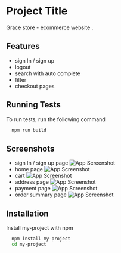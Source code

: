 # Project Title

Grace store - ecommerce website .

## Features

- sign In / sign up
- logout
- search with auto complete
- filter
- checkout pages

## Running Tests

To run tests, run the following command

```bash
  npm run build
```

## Screenshots

- sign In / sign up page
  ![App Screenshot]("./readme/images/signin.png")
- home page
  ![App Screenshot]("./readme/images/home.png")
- cart
  ![App Screenshot]("./readme/images/cart.png")
- address page
  ![App Screenshot]("./readme/images/address-page.png")
- payment page
  ![App Screenshot]("./readme/images/payment-page.png")
- order summary page
  ![App Screenshot]("./readme/images/summary-page.png")

## Installation

Install my-project with npm

```bash
  npm install my-project
  cd my-project
```
